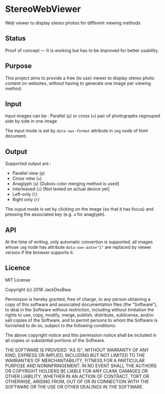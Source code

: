 StereoWebViewer
===============

Web viewer to display stereo photos for different viewing methods

Status
------

Proof of concept — It is working but has to be improved for better usability.

Purpose
-------

This project aims to provide a free (to use) viewer to display stereo photo content on websites, without having to generate one image per viewing method.

Input
-----

Input images can be :
Parallel (`p`) or cross (`x`) pair of photographs regrouped side by side in one image

The input mode is set by `data-swv-format` attribute in `img` node of html document.

Output
------

Supported output are :

* Parallel view (`p`)
* Cross view (`x`)
* Anaglyph (`a`) [Dubois color merging method is used]
* interleaved (`i`) [Not tested on actual device yet]
* Left-only (`l`)
* Right only (`r`)

The ouput mode is set by clicking on the image (so that it has focus) and pressing the associated key (e.g. `a` for anaglyph).

API
---

At the time of writing, only automatic convertion is supported: all images whose `img` node has attribute `data-swv-auto="1"` are replaced by viewer version if the browser supports it.

Licence
-------

MIT License

Copyright (c) 2018 JackDesBwa

Permission is hereby granted, free of charge, to any person obtaining a copy of this software and associated documentation files (the "Software"), to deal in the Software without restriction, including without limitation the rights to use, copy, modify, merge, publish, distribute, sublicense, and/or sell copies of the Software, and to permit persons to whom the Software is furnished to do so, subject to the following conditions:

The above copyright notice and this permission notice shall be included in all copies or substantial portions of the Software.

THE SOFTWARE IS PROVIDED "AS IS", WITHOUT WARRANTY OF ANY KIND, EXPRESS OR IMPLIED, INCLUDING BUT NOT LIMITED TO THE WARRANTIES OF MERCHANTABILITY, FITNESS FOR A PARTICULAR PURPOSE AND NONINFRINGEMENT. IN NO EVENT SHALL THE AUTHORS OR COPYRIGHT HOLDERS BE LIABLE FOR ANY CLAIM, DAMAGES OR OTHER LIABILITY, WHETHER IN AN ACTION OF CONTRACT, TORT OR OTHERWISE, ARISING FROM, OUT OF OR IN CONNECTION WITH THE SOFTWARE OR THE USE OR OTHER DEALINGS IN THE SOFTWARE.
